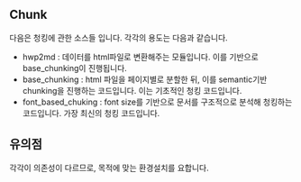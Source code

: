 ## Chunk

다음은 청킹에 관한 소스들 입니다. 각각의 용도는 다음과 같습니다.
- hwp2md : 데이터를 html파일로 변환해주는 모듈입니다. 이를 기반으로 base_chunking이 진행됩니다.
- base_chunking : html 파일을 페이지별로 분할한 뒤, 이를 semantic기반 chunking을 진행하는 코드입니다. 이는 기초적인 청킹 코드입니다.
- font_based_chuking : font size를 기반으로 문서를 구조적으로 분석해 청킹하는 코드입니다. 가장 최신의 청킹 코드입니다.

## 유의점
각각이 의존성이 다르므로, 목적에 맞는 환경설치를 요합니다.